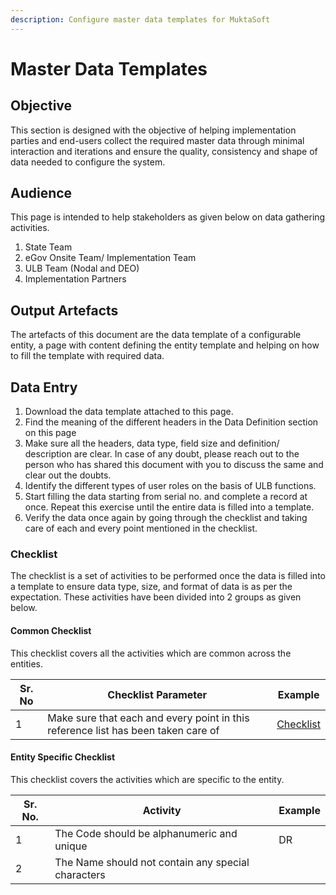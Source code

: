 ```yaml
---
description: Configure master data templates for MuktaSoft
---
```


# Master Data Templates

## Objective

This section is designed with the objective of helping implementation parties and end-users collect the required master data through minimal interaction and iterations and ensure the quality, consistency and shape of data needed to configure the system.

## Audience

This page is intended to help stakeholders as given below on data gathering activities.

1. State Team
2. eGov Onsite Team/ Implementation Team
3. ULB Team (Nodal and DEO)
4. Implementation Partners

## Output Artefacts

The artefacts of this document are the data template of a configurable entity, a page with content defining the entity template and helping on how to fill the template with required data.

## Data Entry

1. Download the data template attached to this page.
2. Find the meaning of the different headers in the Data Definition section on this page
3. Make sure all the headers, data type, field size and definition/ description are clear. In case of any doubt, please reach out to the person who has shared this document with you to discuss the same and clear out the doubts.
4. Identify the different types of user roles on the basis of ULB functions.
5. Start filling the data starting from serial no. and complete a record at once. Repeat this exercise until the entire data is filled into a template.
6. Verify the data once again by going through the checklist and taking care of each and every point mentioned in the checklist.

### Checklist

The checklist is a set of activities to be performed once the data is filled into a template to ensure data type, size, and format of data is as per the expectation. These activities have been divided into 2 groups as given below.

#### Common Checklist

This checklist covers all the activities which are common across the entities.

| Sr. No | Checklist Parameter                                                               | Example                                                                                                                              |
| ------ | --------------------------------------------------------------------------------- | ------------------------------------------------------------------------------------------------------------------------------------ |
| 1      | Make sure that each and every point in this reference list has been taken care of | [Checklist](https://urban.digit.org/platform/configure-digit/configuring-master-data-templates/module-setup/common-config/checklist) |

#### Entity Specific Checklist

This checklist covers the activities which are specific to the entity.

| Sr. No. | Activity                                           | Example |
| ------- | -------------------------------------------------- | ------- |
| 1       | The Code should be alphanumeric and unique         | DR      |
| 2       | The Name should not contain any special characters |         |

###

